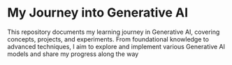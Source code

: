# My Journey into Generative AI
This repository documents my learning journey in Generative AI, covering concepts, projects, and experiments. From foundational knowledge to advanced techniques, I aim to explore and implement various Generative AI models and share my progress along the way
